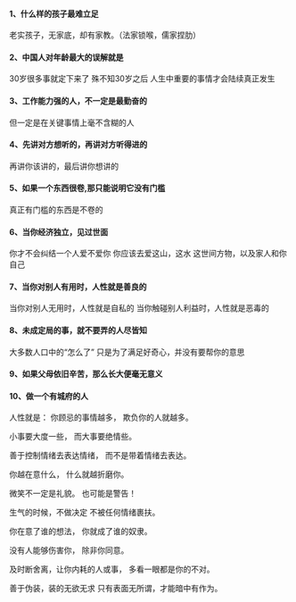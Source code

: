 #### 1、什么样的孩子最难立足
老实孩子，无家底，却有家教。（法家锁喉，儒家捏肋）

#### 2、中国人对年龄最大的误解就是
30岁很多事就定下来了
殊不知30岁之后
人生中重要的事情才会陆续真正发生

#### 3、工作能力强的人，不一定是最勤奋的
但一定是在关键事情上毫不含糊的人

#### 4、先讲对方想听的，再讲对方听得进的
再讲你该讲的，最后讲你想讲的

#### 5、如果一个东西很卷,那只能说明它没有门槛
真正有门槛的东西是不卷的

#### 6、当你经济独立，见过世面
你才不会纠结一个人爱不爱你
你应该去爱这山，这水
这世间方物，以及家人和你自己

#### 7、当你对别人有用时，人性就是善良的
当你对别人无用时，人性就是自私的
当你触碰别人利益时，人性就是恶毒的

#### 8、未成定局的事，就不要弄的人尽皆知
大多数人口中的“怎么了”
只是为了满足好奇心，并没有要帮你的意思

#### 9、如果父母依旧辛苦，那么长大便毫无意义

#### 10、做一个有城府的人

人性就是：
你顾忌的事情越多，
欺负你的人就越多。

小事要大度一些，
而大事要绝情些。

善于控制情绪去表达情绪，
而不是带着情绪去表达。

你越在意什么，
什么就越折磨你。

微笑不一定是礼貌。
也可能是警告！

生气的时候，不做决定
不被任何情绪裹扶。

你在意了谁的想法，
你就成了谁的奴隶。

没有人能够伤害你，
除非你同意。

及时断舍离，让你内耗的人或事，
多看一眼都是你的不对。

善于伪装，装的无欲无求
只有表面无所谓，才能暗中有作为。


